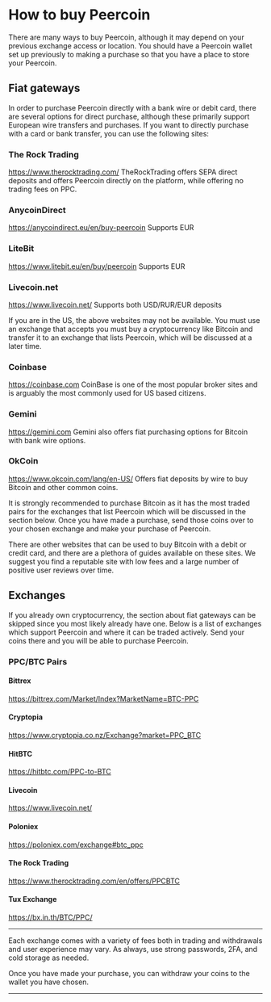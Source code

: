# How to buy Peercoin

There are many ways to buy Peercoin, although it may depend on your previous exchange access or location.
You should have a Peercoin wallet set up previously to making a purchase so that you have a place to store your Peercoin.  

## Fiat gateways

In order to purchase Peercoin directly with a bank wire or debit card, there are several options for direct purchase, although these primarily support European wire transfers and purchases.  If you want to directly purchase with a card or bank transfer, you can use the following sites:

### The Rock Trading
https://www.therocktrading.com/
TheRockTrading offers SEPA direct deposits and offers Peercoin directly on the platform, while offering no trading fees on PPC.  

### AnycoinDirect
https://anycoindirect.eu/en/buy-peercoin
Supports EUR

### LiteBit
https://www.litebit.eu/en/buy/peercoin
Supports EUR

### Livecoin.net
https://www.livecoin.net/
Supports both USD/RUR/EUR deposits

If you are in the US, the above websites may not be available.  You must use an exchange that accepts you must buy a cryptocurrency like Bitcoin and transfer it to an exchange that lists Peercoin, which will be discussed at a later time.  

### Coinbase

https://coinbase.com
CoinBase is one of the most popular broker sites and is arguably the most commonly used for US based citizens.

### Gemini

https://gemini.com
Gemini also offers fiat purchasing options for Bitcoin with bank wire options.  

### OkCoin

https://www.okcoin.com/lang/en-US/
Offers fiat deposits by wire to buy Bitcoin and other common coins.

It is strongly recommended to purchase Bitcoin as it has the most traded pairs for the exchanges that list Peercoin which will be discussed in the section below.  Once you have made a purchase, send those coins over to your chosen exchange and make your purchase of Peercoin.

There are other websites that can be used to buy Bitcoin with a debit or credit card, and there are a plethora of guides available on these sites.  We suggest you find a reputable site with low fees and a large number of positive user reviews over time.

## Exchanges

If you already own cryptocurrency, the section about fiat gateways can be skipped since you most likely already have one.  Below is a list of exchanges which support Peercoin and where it can be traded actively.  Send your coins there and you will be able to purchase Peercoin.

### PPC/BTC Pairs

#### Bittrex

https://bittrex.com/Market/Index?MarketName=BTC-PPC

#### Cryptopia

https://www.cryptopia.co.nz/Exchange?market=PPC_BTC

#### HitBTC

https://hitbtc.com/PPC-to-BTC

#### Livecoin

https://www.livecoin.net/

#### Poloniex

https://poloniex.com/exchange#btc_ppc

#### The Rock Trading

https://www.therocktrading.com/en/offers/PPCBTC

#### Tux Exchange

https://bx.in.th/BTC/PPC/

____________

Each exchange comes with a variety of fees both in trading and withdrawals and user experience may vary.  As always, use strong passwords, 2FA, and cold storage as needed.

Once you have made your purchase, you can withdraw your coins to the wallet you have chosen.

---

